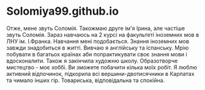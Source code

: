 # Solomiya99.github.io
Отже, мене звуть Соломія. Такожмаю друге ім'я Ірина, але частіше звуть Соломія.
Зараз навчаюсь на 2 курсі на факультеті іноземних мов в ЛНУ ім. І.Франка. Навчання мені подобається. Знання іноземних мов завжди знадобиться в житті. Вивчаю я англійську та іспанську. Мрію побувати в багатьох країнах аби попрактикувати своє знання мови і вдосконалити. 
Також я закінчила художню школу. Образотворче мистецтво - моє хоббі. Ви зможете побачити кілька моїх робіт.
Я люблю активний відпочинок, підкорила всі вершини-двотисячники в Карпатах та чимало інших гір. 
Товариська, відповідальна та спокійна.
